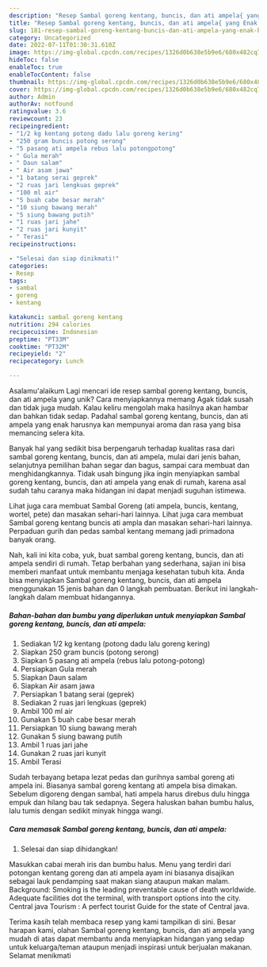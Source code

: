 ```yaml
---
description: "Resep Sambal goreng kentang, buncis, dan ati ampela{ yang Enak Banget"
title: "Resep Sambal goreng kentang, buncis, dan ati ampela{ yang Enak Banget"
slug: 181-resep-sambal-goreng-kentang-buncis-dan-ati-ampela-yang-enak-banget
category: Uncategorized
date: 2022-07-11T01:30:31.610Z
image: https://img-global.cpcdn.com/recipes/1326d0b638e5b9e6/680x482cq70/sambal-goreng-kentang-buncis-dan-ati-ampela-foto-resep-utama.jpg
hideToc: false
enableToc: true
enableTocContent: false
thumbnail: https://img-global.cpcdn.com/recipes/1326d0b638e5b9e6/680x482cq70/sambal-goreng-kentang-buncis-dan-ati-ampela-foto-resep-utama.jpg
cover: https://img-global.cpcdn.com/recipes/1326d0b638e5b9e6/680x482cq70/sambal-goreng-kentang-buncis-dan-ati-ampela-foto-resep-utama.jpg
author: Admin
authorAv: notfound
ratingvalue: 3.6
reviewcount: 23
recipeingredient:
- "1/2 kg kentang potong dadu lalu goreng kering"
- "250 gram buncis potong serong"
- "5 pasang ati ampela rebus lalu potongpotong"
- " Gula merah"
- " Daun salam"
- " Air asam jawa"
- "1 batang serai geprek"
- "2 ruas jari lengkuas geprek"
- "100 ml air"
- "5 buah cabe besar merah"
- "10 siung bawang merah"
- "5 siung bawang putih"
- "1 ruas jari jahe"
- "2 ruas jari kunyit"
- " Terasi"
recipeinstructions:

- "Selesai dan siap dinikmati!"
categories:
- Resep
tags:
- sambal
- goreng
- kentang

katakunci: sambal goreng kentang 
nutrition: 294 calories
recipecuisine: Indonesian
preptime: "PT33M"
cooktime: "PT32M"
recipeyield: "2"
recipecategory: Lunch

---
```



Asalamu'alaikum Lagi mencari ide resep sambal goreng kentang, buncis, dan ati ampela yang unik? Cara menyiapkannya memang Agak tidak susah dan tidak juga mudah. Kalau keliru mengolah maka hasilnya akan hambar dan bahkan tidak sedap. Padahal sambal goreng kentang, buncis, dan ati ampela yang enak harusnya kan mempunyai aroma dan rasa yang bisa memancing selera kita.


Banyak hal yang sedikit bisa berpengaruh terhadap kualitas rasa dari sambal goreng kentang, buncis, dan ati ampela, mulai dari jenis bahan, selanjutnya pemilihan bahan segar dan bagus, sampai cara membuat dan menghidangkannya. Tidak usah bingung jika ingin menyiapkan sambal goreng kentang, buncis, dan ati ampela yang enak di rumah, karena asal sudah tahu caranya maka hidangan ini dapat menjadi suguhan istimewa.

Lihat juga cara membuat Sambal Goreng (ati ampela, buncis, kentang, wortel, pete) dan masakan sehari-hari lainnya. Lihat juga cara membuat Sambal goreng kentang buncis ati ampla dan masakan sehari-hari lainnya. Perpaduan gurih dan pedas sambal kentang memang jadi primadona banyak orang.


Nah, kali ini kita coba, yuk, buat sambal goreng kentang, buncis, dan ati ampela sendiri di rumah. Tetap berbahan yang sederhana, sajian ini bisa memberi manfaat untuk membantu menjaga kesehatan tubuh kita. Anda bisa menyiapkan Sambal goreng kentang, buncis, dan ati ampela menggunakan 15 jenis bahan dan 0 langkah pembuatan. Berikut ini langkah-langkah dalam membuat hidangannya.

<!--inarticleads1-->

##### Bahan-bahan dan bumbu yang diperlukan untuk menyiapkan Sambal goreng kentang, buncis, dan ati ampela:

1. Sediakan 1/2 kg kentang (potong dadu lalu goreng kering)
1. Siapkan 250 gram buncis (potong serong)
1. Siapkan 5 pasang ati ampela (rebus lalu potong-potong)
1. Persiapkan  Gula merah
1. Siapkan  Daun salam
1. Siapkan  Air asam jawa
1. Persiapkan 1 batang serai (geprek)
1. Sediakan 2 ruas jari lengkuas (geprek)
1. Ambil 100 ml air
1. Gunakan 5 buah cabe besar merah
1. Persiapkan 10 siung bawang merah
1. Gunakan 5 siung bawang putih
1. Ambil 1 ruas jari jahe
1. Gunakan 2 ruas jari kunyit
1. Ambil  Terasi


Sudah terbayang betapa lezat pedas dan gurihnya sambal goreng ati ampela ini. Biasanya sambal goreng kentang ati ampela bisa dimakan. Sebelum digoreng dengan sambal, hati ampela harus direbus dulu hingga empuk dan hilang bau tak sedapnya. Segera haluskan bahan bumbu halus, lalu tumis dengan sedikit minyak hingga wangi. 

<!--inarticleads2-->

##### Cara memasak Sambal goreng kentang, buncis, dan ati ampela:


1. Selesai dan siap dihidangkan!

Masukkan cabai merah iris dan bumbu halus. Menu yang terdiri dari potongan kentang goreng dan ati ampela ayam ini biasanya disajikan sebagai lauk pendamping saat makan siang ataupun makan malam. Background: Smoking is the leading preventable cause of death worldwide. Adequate facilities dot the terminal, with transport options into the city. Central java Tourism : A perfect tourist Guide for the state of Central java. 

Terima kasih telah membaca resep yang kami tampilkan di sini. Besar harapan kami, olahan Sambal goreng kentang, buncis, dan ati ampela yang mudah di atas dapat membantu anda menyiapkan hidangan yang sedap untuk keluarga/teman ataupun menjadi inspirasi untuk berjualan makanan. Selamat menikmati
